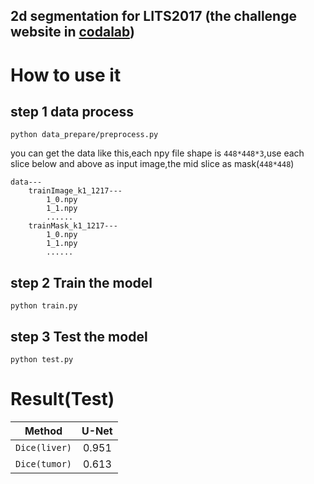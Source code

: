 **2d segmentation for LITS2017** (the challenge website in [codalab](https://competitions.codalab.org/competitions/17094))
--


# How to use it 
step 1 data process
--   
``python data_prepare/preprocess.py``

you can get the data like this,each npy file shape is ``448*448*3``,use each slice below and above as input image,the mid slice as mask(``448*448``)

```
data---
    trainImage_k1_1217---
        1_0.npy
        1_1.npy
        ......
    trainMask_k1_1217---
        1_0.npy
        1_1.npy
        ......
```

step 2 Train the model 
--
``python train.py``

step 3 Test the model 
--

``python test.py``


# Result(Test)
| Method     |U-Net  |
| :----------:|:----:|
| `Dice(liver)`|0.951|
| `Dice(tumor)`|0.613|


